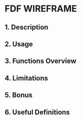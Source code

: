 # FDF WIREFRAME


## 1. Description



## 2. Usage

## 3. Functions Overview

## 4. Limitations

## 5. Bonus

## 6. Useful Definitions

